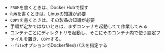 - `FROM`を書くときは、Docker Hubで探す
- `RUN`を書くときは、Linuxの知識が必要
- `COPY`を書くときは、その製品の知識が必要
- 手順が定かではないときは、まずコンテナを起動してて作業してみる
- コンテナごとにディレクトリを起動し、そこにそのコンテナ内で使う設定ファイルを置き、`COPY`する。
- `--file`オプションでDockerfileのパスを指定する